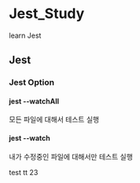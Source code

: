 # Jest_Study

learn Jest

## Jest

### Jest Option

#### jest --watchAll

모든 파일에 대해서 테스트 실행

#### jest --watch

내가 수정중인 파일에 대해서만 테스트 실행

test
tt
23
